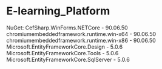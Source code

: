 # E-learning_Platform

NuGet:
CefSharp.WinForms.NETCore - 90.06.50 <br/>
chromiumembeddedframework.runtime.win-x64 - 90.06.50<br/>
chromiumembeddedframework.runtime.win-x86 - 90.06.50<br/>
Microsoft.EntityFrameworkCore.Design - 5.0.6<br/>
Microsoft.EntityFrameworkCore.Tools - 5.0.6<br/>
Microsoft.EntityFrameworkCore.SqlServer - 5.0.6
